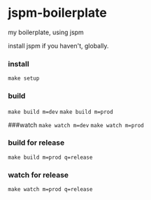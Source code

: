 # jspm-boilerplate
my boilerplate, using jspm

install jspm if you haven't, globally.

### install
`make setup`

### build
`make build m=dev`
`make build m=prod`

###watch
`make watch m=dev`
`make watch m=prod`

### build for release
`make build m=prod q=release`

### watch for release
`make watch m=prod q=release`
